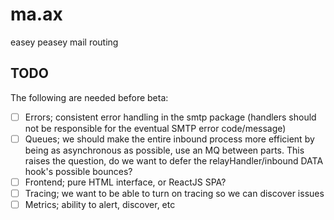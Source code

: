 # ma.ax
easey peasey mail routing


## TODO
The following are needed before beta:

- [ ] Errors; consistent error handling in the smtp package (handlers should not be
  responsible for the eventual SMTP error code/message)
- [ ] Queues; we should make the entire inbound process more efficient by being as
  asynchronous as possible, use an MQ between parts. This raises the question,
  do we want to defer the relayHandler/inbound DATA hook's possible bounces?
- [ ] Frontend; pure HTML interface, or ReactJS SPA?
- [ ] Tracing; we want to be able to turn on tracing so we can discover issues
- [ ] Metrics; ability to alert, discover, etc
